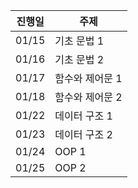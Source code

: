 | 진행일 | 주제            |
| ------ | --------------- |
| 01/15  | 기초 문법 1     |
| 01/16  | 기초 문법 2     |
| 01/17  | 함수와 제어문 1 |
| 01/18  | 함수와 제어문 2 |
| 01/22  | 데이터 구조 1   |
| 01/23  | 데이터 구조 2   |
| 01/24  | OOP 1           |
| 01/25  | OOP 2           |

